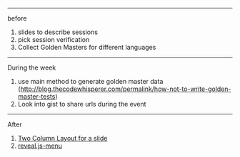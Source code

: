 ***
before

1. slides to describe sessions
1. pick session verification
1. Collect Golden Masters for different languages

***
During the week
1. use main method to generate golden master data  (http://blog.thecodewhisperer.com/permalink/how-not-to-write-golden-master-tests)
1. Look into gist to share urls during the event


***
After
1. [Two Column Layout for a slide](https://stackoverflow.com/questions/30861845/how-to-use-two-column-layout-with-reveal-js)  
1. [reveal.js-menu](https://github.com/denehyg/reveal.js-menu)